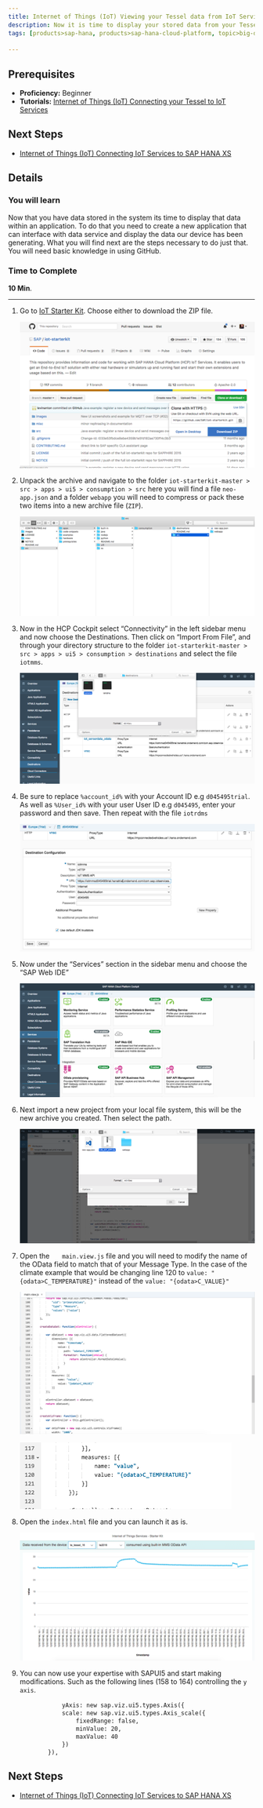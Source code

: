 ```yaml
---
title: Internet of Things (IoT) Viewing your Tessel data from IoT Services
description: Now it is time to display your stored data from your Tessel device using SAPUI5 and SAP Web IDE
tags: [products>sap-hana, products>sap-hana-cloud-platform, topic>big-data, topic>internet-of-things, tutorial>beginner ]

---
```


## Prerequisites  
 - **Proficiency:** Beginner
 - **Tutorials:**  [Internet of Things (IoT) Connecting your Tessel to IoT Services](http://go.sap.com/developer/tutorials/iot-part8-hcp-services-tessel.html)

## Next Steps
 - [Internet of Things (IoT) Connecting IoT Services to SAP HANA XS](http://go.sap.com/developer/tutorials/iot-part10-hcp-services-hanaxs.html)


## Details
### You will learn  
Now that you have data stored in the system its time to display that data within an application. To do that you need to create a new application that can interface with data service and display the data our device has been generating. What you will find next are the steps necessary to do just that. You will need basic knowledge in using GitHub.


### Time to Complete
**10 Min**.

---

1. Go to [IoT Starter Kit](https://github.com/SAP/iot-starterkit). Choose either to download the ZIP file. 

    ![Repo](1.png)

2. Unpack the archive and navigate to the folder `iot-starterkit-master > src > apps > ui5 > consumption > src` here you will find a file `neo-app.json` and a folder `webapp` you will need to compress or pack these two items into a new archive file (`ZIP`).

    ![Folders](2.png)

3. Now in the HCP Cockpit select “Connectivity” in the left sidebar menu and now choose the Destinations. Then click on “Import From File”, and through your directory structure to the folder `iot-starterkit-master > src > apps > ui5 > consumption > destinations` and select the file `iotmms`.

	 ![Destinations](3.png)

4. Be sure to replace `%account_id%` with your Account ID e.g `d045495trial`. As well as `%User_id%` with your user User ID e.g `d045495`, enter your password and then save. Then repeat with the file `iotrdms`

	 ![Destinations](4.png)

5. Now under the “Services” section in the sidebar menu and choose the “SAP Web IDE”

	 ![Destinations](5.png)

6. Next import a new project from your local file system, this will be the new archive you created. Then select the path.

	 ![import](6.png)
	 
7. Open the `	main.view.js` file and you will need to modify the name of the OData field to match that of your Message Type. In the case of the climate example that would be changing line 120 to `value: "{odata>C_TEMPERATURE}"` instead of the `value: "{odata>C_VALUE}"`

	 ![main view](8.png)
	 
	 ![code change](9.png)

8. Open the `index.html` file and you can launch it as is.

	 ![running app](7.png)

9. You can now use your expertise with SAPUI5 and start making modifications. Such as the following lines (158 to 164) controlling the `y axis`.

	```
				yAxis: new sap.viz.ui5.types.Axis({
				scale: new sap.viz.ui5.types.Axis_scale({
					fixedRange: false,
					minValue: 20,
					maxValue: 40
				})
			}),
	```

## Next Steps
 - [Internet of Things (IoT) Connecting IoT Services to SAP HANA XS](http://go.sap.com/developer/tutorials/iot-part10-hcp-services-hanaxs.html)
